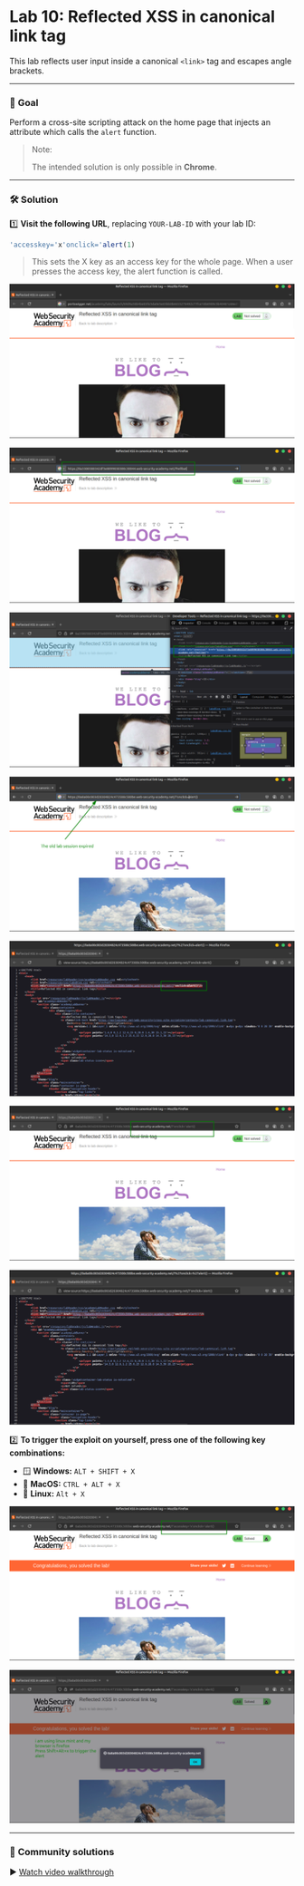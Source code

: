 # Lab 10: Reflected XSS in canonical link tag

This lab reflects user input inside a canonical `<link>` tag and escapes angle brackets.

---

### 🎯 **Goal**

Perform a cross-site scripting attack on the home page that injects an attribute which calls the `alert` function.

> Note:
> 
> 
> The intended solution is only possible in **Chrome**.
> 

---

### 🛠️ **Solution**

1️⃣ **Visit the following URL**, replacing `YOUR-LAB-ID` with your lab ID:

```jsx
'accesskey='x'onclick='alert(1)
```

> This sets the X key as an access key for the whole page. When a user presses the access key, the alert function is called.
> 

![2025-06-24_03-05.png](LabImg/2025-06-24_03-05.png)

![2025-06-24_03-06.png](LabImg/2025-06-24_03-06.png)

![2025-06-24_03-07.png](LabImg/2025-06-24_03-07.png)

![2025-06-24_03-54.png](LabImg/2025-06-24_03-54.png)

![2025-06-24_03-54_1.png](LabImg/2025-06-24_03-54_1.png)

![2025-06-24_03-55.png](LabImg/2025-06-24_03-55.png)

![2025-06-24_03-55_1.png](LabImg/2025-06-24_03-55_1.png)

2️⃣ **To trigger the exploit on yourself, press one of the following key combinations:**

- 🪟 **Windows:** `ALT + SHIFT + X`
- 🍎 **MacOS:** `CTRL + ALT + X`
- 🐧 **Linux:** `Alt + X`

![2025-06-24_03-56.png](LabImg/2025-06-24_03-56.png)

![2025-06-24_03-57.png](LabImg/2025-06-24_03-57.png)

---

### 🎥 **Community solutions**

▶️ [Watch video walkthrough](https://youtu.be/9kwDn7IGkW0)